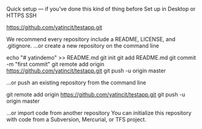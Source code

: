 Quick setup — if you’ve done this kind of thing before
 Set up in Desktop	or	
 HTTPS
 SSH

https://github.com/yatincit/testapp.git

We recommend every repository include a README, LICENSE, and .gitignore.
…or create a new repository on the command line

echo "# yatindemo" >> README.md
git init
git add README.md
git commit -m "first commit"
git remote add origin https://github.com/yatincit/testapp.git
git push -u origin master

…or push an existing repository from the command line

git remote add origin https://github.com/yatincit/testapp.git
git push -u origin master


…or import code from another repository
You can initialize this repository with code from a Subversion, Mercurial, or TFS project.

